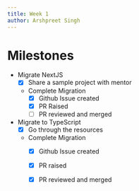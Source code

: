 ```yaml
---
title: Week 1
author: Arshpreet Singh
---
```

# Milestones
- Migrate NextJS
	- [x] Share a sample project with mentor
	- Complete Migration
		- [x] Github Issue created
		- [x] PR Raised
		- [ ] PR reviewed and merged
- Migrate to TypeScript
	- [x] Go through the resources
	- Complete Migration
		- [x] Github Issue created
		- [x] PR raised
		- [x] PR reviewed and merged

